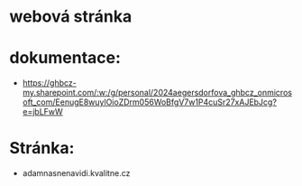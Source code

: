 # webová stránka <br>

# dokumentace: <br>
* https://ghbcz-my.sharepoint.com/:w:/g/personal/2024aegersdorfova_ghbcz_onmicrosoft_com/EenugE8wuylOioZDrm056WoBfgV7w1P4cuSr27xAJEbJcg?e=jbLFwW <br>

# Stránka: <br>
* adamnasnenavidi.kvalitne.cz <br>